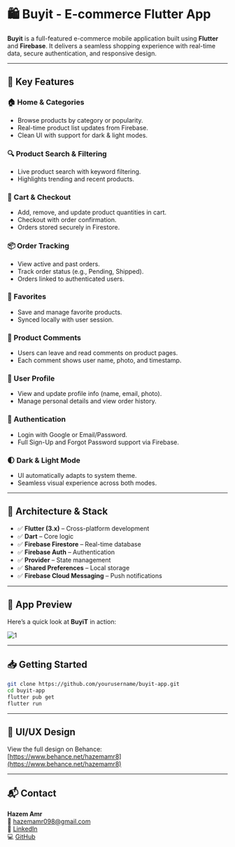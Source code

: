 # 🛍️ Buyit - E-commerce Flutter App

**Buyit** is a full-featured e-commerce mobile application built using **Flutter** and **Firebase**. It delivers a seamless shopping experience with real-time data, secure authentication, and responsive design.

---

## 🚀 Key Features

### 🏠 Home & Categories
- Browse products by category or popularity.
- Real-time product list updates from Firebase.
- Clean UI with support for dark & light modes.

### 🔍 Product Search & Filtering
- Live product search with keyword filtering.
- Highlights trending and recent products.

### 🛒 Cart & Checkout
- Add, remove, and update product quantities in cart.
- Checkout with order confirmation.
- Orders stored securely in Firestore.

### 📦 Order Tracking
- View active and past orders.
- Track order status (e.g., Pending, Shipped).
- Orders linked to authenticated users.

### 💖 Favorites
- Save and manage favorite products.
- Synced locally with user session.

### 📝 Product Comments
- Users can leave and read comments on product pages.
- Each comment shows user name, photo, and timestamp.

### 👤 User Profile
- View and update profile info (name, email, photo).
- Manage personal details and view order history.

### 🔐 Authentication
- Login with Google or Email/Password.
- Full Sign-Up and Forgot Password support via Firebase.

### 🌓 Dark & Light Mode
- UI automatically adapts to system theme.
- Seamless visual experience across both modes.

---

## 🧠 Architecture & Stack

- ✅ **Flutter (3.x)** – Cross-platform development
- ✅ **Dart** – Core logic
- ✅ **Firebase Firestore** – Real-time database
- ✅ **Firebase Auth** – Authentication
- ✅ **Provider** – State management
- ✅ **Shared Preferences** – Local storage
- ✅ **Firebase Cloud Messaging** – Push notifications

---

## 📸 App Preview

Here’s a quick look at **BuyiT** in action:

![1](https://github.com/user-attachments/assets/125c04a1-50bf-4c58-89cf-50c5e561f7ea)

---

## 📥 Getting Started

```bash
git clone https://github.com/yourusername/buyit-app.git
cd buyit-app
flutter pub get
flutter run
```

---
## 🎨 UI/UX Design

View the full design on Behance:  
[https://www.behance.net/hazemamr8](https://www.behance.net/hazemamr8)

---

## 📬 Contact

**Hazem Amr**  
📧 hazemamr098@gmail.com  
🔗 [LinkedIn](https://www.linkedin.com/in/hazemamr099)  
💻 [GitHub](https://github.com/hazemamr0)
